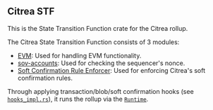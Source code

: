 ## Citrea STF

This is the State Transition Function crate for the Citrea rollup.

The Citrea State Transition Function consists of 3 modules:
- [EVM](../../evm/README.md): Used for handling EVM functionality.
- [sov-accounts](../../../sovereign-sdk/module-system/module-implementations/sov-accounts/README.md): Used for checking the sequencer's nonce.
- [Soft Confirmation Rule Enforcer](../../soft-confirmation-rule-enforcer/README.md): Used for enforcing Citrea's soft confirmation rules.


Through applying transaction/blob/soft confirmation hooks (see [`hooks_impl.rs`](./src/hooks_impl.rs)), it runs the rollup via the [`Runtime`](./src/runtime.rs).

